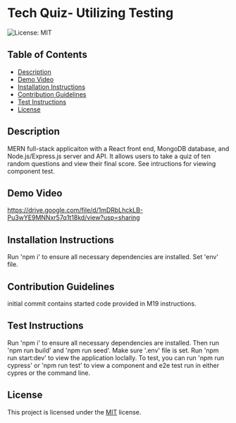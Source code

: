 # Tech Quiz- Utilizing Testing

![License: MIT](https://img.shields.io/badge/License-MIT-blue.svg)

## Table of Contents
- [Description](#description)
- [Demo Video](#demo-video)
- [Installation Instructions](#installation-instructions)
- [Contribution Guidelines](#contribution-guidelines)
- [Test Instructions](#test-instructions)
- [License](#license)

## Description
MERN full-stack applicaiton with a React front end, MongoDB database, and Node.js/Express.js server and API. It allows users to take a quiz of ten random questions and view their final score. See intructions for viewing component test. 

## Demo Video
https://drive.google.com/file/d/1mDRbLhckLB-Pu3wYE9MNNxr57q1t18kd/view?usp=sharing

## Installation Instructions
Run 'npm i' to ensure all necessary dependencies are installed. Set 'env' file.

## Contribution Guidelines
initial commit contains started code provided in M19 instructions.

## Test Instructions
Run 'npm i' to ensure all necessary dependencies are installed. Then run 'npm run build' and 'npm run seed'. Make sure '.env' file is set. Run 'npm run start:dev' to view the application loclally. To test, you can run 'npm run cypress' or 'npm run test' to view a component and e2e test run in either cypres or the command line.

## License

This project is licensed under the [MIT](https://opensource.org/licenses/MIT) license.
